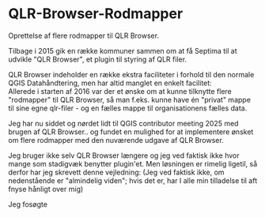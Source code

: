 # QLR-Browser-Rodmapper

Oprettelse af flere rodmapper til QLR Browser.

Tilbage i 2015 gik en række kommuner sammen om at få Septima til at udvikle "QLR Browser", et plugin til styring af QLR filer. 

QLR Browser indeholder en række ekstra faciliteter i forhold til den normale QGIS Datahåndtering, men har altid manglet en enkelt facilitet:  
Allerede i starten af 2016 var der et ønske om at kunne tilknytte flere "rodmapper" til QLR Browser, så man f.eks. kunne have én "privat" mappe til sine egne qlr-filer - og en fælles mappe til organisationens fælles data.
 
Jeg har nu siddet og nørdet lidt til QGIS contributor meeting 2025 med brugen af QLR Browser.. og fundet en mulighed for at implementere ønsket om flere rodmapper med den nuværende udgave af QLR Browser.

Jeg bruger ikke selv QLR Browser længere og jeg ved faktisk ikke hvor mange som stadigvæk benytter plugin'et. Men løsningen er rimelig ligetil, så derfor har jeg skrevett denne vejledning:
(Jeg ved faktisk ikke, om nedenstående er "almindelig viden"; hvis det er, har I alle min tilladelse til aft fnyse hånligt over mig)  


  


Jeg fosøgte   

